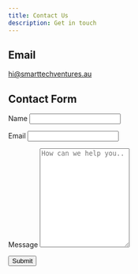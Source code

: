 ```yaml
---
title: Contact Us
description: Get in touch
---
```


## Email

[hi@smarttechventures.au](mailto:hi@smarttechventures.au)

## Contact Form

<div class="hero">
	<form name="contact" netlify>
		<p>
			<label>Name <input type="text" name="name" /></label>
		</p>
		<p>
			<label>Email <input type="email" name="email" /></label>
		</p>
		<p>
			<label for="subject">Message</label>
			<textarea id="subject" name="subject" placeholder="How can we help you.." style="height:200px"></textarea>
		</p>
		<p>
			<input type="submit" value="Submit">
		</p>
	</form>
</div>